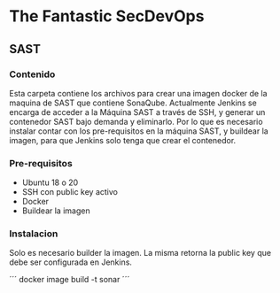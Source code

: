 # The Fantastic SecDevOps
## SAST

### Contenido
Esta carpeta contiene los archivos para crear una imagen docker de la maquina de SAST que contiene SonaQube. Actualmente Jenkins se encarga de acceder a la Máquina SAST a través de SSH, y generar un contenedor SAST bajo demanda y eliminarlo. Por lo que es necesario instalar contar con los pre-requisitos en la máquina SAST, y buildear la imagen, para que Jenkins solo tenga que crear el contenedor.

### Pre-requisitos
- Ubuntu 18 o 20
- SSH con public key activo
- Docker
- Buildear la imagen

### Instalacion

Solo es necesario builder la imagen. La misma retorna la public key que debe ser configurada en Jenkins.

´´´
docker image build -t sonar
´´´
